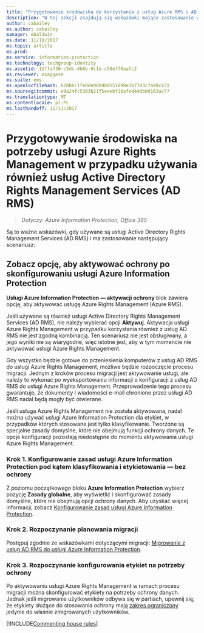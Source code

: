 ```yaml
---
title: "Przygotowanie środowiska do korzystania z usług Azure RMS i AD RMS"
description: "W tej sekcji znajdują się wskazówki mające zastosowanie w przypadku wdrożenia usługi Azure Rights Management wraz z usługami AD RMS."
author: cabailey
ms.author: cabailey
manager: mbaldwin
ms.date: 11/10/2017
ms.topic: article
ms.prod: 
ms.service: information-protection
ms.technology: techgroup-identity
ms.assetid: 11ffa730-c5dc-4b6b-9c1e-c58eff8aafc2
ms.reviewer: esaggese
ms.suite: ems
ms.openlocfilehash: b20bbc1fe0de90b9b0151098e1b77d3c7a98c431
ms.sourcegitcommit: e9a24fc5303b21f5eeebf16afed44db0d163ac77
ms.translationtype: MT
ms.contentlocale: pl-PL
ms.lasthandoff: 11/11/2017
---
```

# <a name="preparing-the-environment-for-azure-rights-management-when-you-also-have-active-directory-rights-management-services-ad-rms"></a>Przygotowywanie środowiska na potrzeby usługi Azure Rights Management w przypadku używania również usług Active Directory Rights Management Services (AD RMS)

>*Dotyczy: Azure Information Protection, Office 365*

Są to ważne wskazówki, gdy używane są usługi Active Directory Rights Management Services (AD RMS) i ma zastosowanie następujący scenariusz:

## <a name="you-see-an-option-to-activate-protection-when-you-configure-azure-information-protection"></a>Zobacz opcję, aby aktywować ochrony po skonfigurowaniu usługi Azure Information Protection

**Usługi Azure Information Protection — aktywacji ochrony** blok zawiera opcję, aby aktywować usługę Azure Rights Management (Azure RMS). 

Jeśli używane są również usługi Active Directory Rights Management Services (AD RMS), nie należy wybierać opcji **Aktywuj**. Aktywacja usługi Azure Rights Management w przypadku korzystania również z usług AD RMS nie jest zgodną kombinacją. Ten scenariusz nie jest obsługiwany, a jego wyniki nie są wiarygodne, więc istotne jest, aby w tym momencie nie aktywować usługi Azure Rights Management. 

Gdy wszystko będzie gotowe do przeniesienia komputerów z usług AD RMS do usługi Azure Rights Management, możliwe będzie rozpoczęcie procesu migracji. Jednym z kroków procesu migracji jest aktywowanie usługi, ale należy to wykonać po wyeksportowaniu informacji o konfiguracji z usług AD RMS do usługi Azure Rights Management. Przeprowadzenie tego procesu gwarantuje, że dokumenty i wiadomości e-mail chronione przez usługi AD RMS nadal będą mogły być otwierane.

Jeśli usługa Azure Rights Management nie została aktywowana, nadal można używać usługi Azure Information Protection dla etykiet, w przypadków których stosowane jest tylko klasyfikowanie. Tworzone są specjalne zasady domyślne, które nie obejmują funkcji ochrony danych. Te opcje konfiguracji pozostają niedostępne do momentu aktywowania usługi Azure Rights Management.

### <a name="step-1-configure-your-azure-information-protection-policy-for-classification-and-labeling---without-protection"></a>Krok 1. Konfigurowanie zasad usługi Azure Information Protection pod kątem klasyfikowania i etykietowania — bez ochrony

Z poziomu początkowego bloku **Azure Information Protection** wybierz pozycję **Zasady globalne**, aby wyświetlić i skonfigurować zasady domyślne, które nie obejmują opcji ochrony danych. Aby uzyskać więcej informacji, zobacz [Konfigurowanie zasad usługi Azure Information Protection](configure-policy.md).

### <a name="step-2-start-planning-for-migration"></a>Krok 2. Rozpoczynanie planowania migracji

Postępuj zgodnie ze wskazówkami dotyczącymi migracji: [Migrowanie z usług AD RMS do usługi Azure Information Protection](../plan-design/migrate-from-ad-rms-to-azure-rms.md).

### <a name="step-3-start-to-configure-labels-for-protection"></a>Krok 3. Rozpoczynanie konfigurowania etykiet na potrzeby ochrony

Po aktywowaniu usługi Azure Rights Management w ramach procesu migracji można skonfigurować etykiety na potrzeby ochrony danych. Jednak jeśli migrowanie użytkowników odbywa się w partiach, upewnij się, że etykiety służące do stosowania ochrony mają [zakres ograniczony](configure-policy-scope.md) jedynie do właśnie zmigrowanych użytkowników.


[!INCLUDE[Commenting house rules](../includes/houserules.md)]


